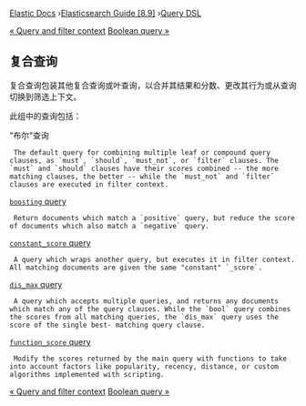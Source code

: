 

[Elastic Docs](/guide/) ›[Elasticsearch Guide [8.9]](index.md) ›[Query
DSL](query-dsl.md)

[« Query and filter context](query-filter-context.md) [Boolean query
»](query-dsl-bool-query.md)

## 复合查询

复合查询包装其他复合查询或叶查询，以合并其结果和分数、更改其行为或从查询切换到筛选上下文。

此组中的查询包括：

"布尔"查询

     The default query for combining multiple leaf or compound query clauses, as `must`, `should`, `must_not`, or `filter` clauses. The `must` and `should` clauses have their scores combined -- the more matching clauses, the better -- while the `must_not` and `filter` clauses are executed in filter context. 
[`boosting` query](query-dsl-boosting-query.html "Boosting query")

     Return documents which match a `positive` query, but reduce the score of documents which also match a `negative` query. 
[`constant_score` query](query-dsl-constant-score-query.html "Constant score
query")

     A query which wraps another query, but executes it in filter context. All matching documents are given the same "constant" `_score`. 
[`dis_max` query](query-dsl-dis-max-query.html "Disjunction max query")

     A query which accepts multiple queries, and returns any documents which match any of the query clauses. While the `bool` query combines the scores from all matching queries, the `dis_max` query uses the score of the single best- matching query clause. 
[`function_score` query](query-dsl-function-score-query.html "Function score
query")

     Modify the scores returned by the main query with functions to take into account factors like popularity, recency, distance, or custom algorithms implemented with scripting. 

[« Query and filter context](query-filter-context.md) [Boolean query
»](query-dsl-bool-query.md)
